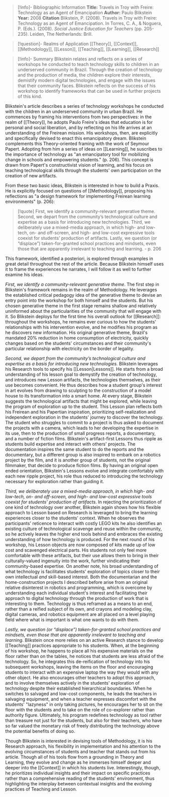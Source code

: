 >[!info]- Bibliographic Information
>**Title:** Travels in Troy with Freire: Technology as an Agent of Emancipation
>**Author:** Paulo Blikstein
>**Year:** 2008
>**Citation**
>Blikstein, P. (2008). Travels in Troy with Freire: Technology as an Agent of Emancipation. In Torres, C. A., & Noguera, P. (Eds.). (2008). *Social Justice Education for Teachers* (pp. 205-235). Leiden, The Netherlands: Brill.

>[!question]- Realms of Application
>[[Theory]], [[Context]], [[Methodology]], [[Lesson]], [[Teaching]], [[Learning]], [[Research]]

>[!info]- Summary
>Blikstein relates and reflects on a series of workshops he conducted to teach technology skills to children in an underserved community in Brazil. Through the creation of technology and the production of media, the children explore their interests, demistify modern digital technologies, and engage with the issues that their community faces. Blikstein reflects on the success of his workshop to identify frameworks that can be used in further projects of this kind.

Blikstein's article describes a series of technology workshops he conducted with the children in an underserved community in urban Brazil. He commences by framing his interventions from two perspectives: in the realm of [[Theory]], he adopts Paulo Freire's ideas that education is for personal and social liberation, and by reflecting on his life arrives at an understanding of the Freirean mission. His workshops, then, are explicitly and specifically devised to enact this emancipatory dream. Blikstein complements this Theory-oriented framing with the work of Seymour Papert. Adopting from him a series of ideas on [[Learning]], he suscribes to the importance of technology as "an emancipatory tool for mobilizing change in schools and empowering students." (p. 206). This concept is drawn from Papert's constructivist vision of learning, and his focus on teaching technological skills through the students' own participation on the creation of new artifacts.

From these two basic ideas, Blikstein is interested in how to build a Praxis. He is explicitly focused on questions of [[Methodology]], proposing his reflections as "a design framework for implementing Freirean learning environments" (p. 206):

>[!quote]
>First, we identify a community-relevant generative theme. Second, we depart from the community’s technological culture and expertise as a basis for introducing new technologies. Third, we deliberately use a mixed-media approach, in which high- and low-tech, on- and off-screen, and high- and low-cost expressive tools coexist for students’ production of artifacts. Lastly, we question (or “displace”) taken-for-granted school practices and mindsets, even those that are apparently irrelevant to teaching and learning.
>\- p. 206

This framework, identified a posteriori, is explored through examples in great detail throughout the rest of the article. Because Blikstein himself uses it to frame the experiences he narrates, I will follow it as well to further examine his ideas.

*First, we identify a community-relevant generative theme*. The first step in Blikstein's framework remains in the realm of Methodology. He leverages the established critical pedagogy idea of the generative theme to devise an entry point into the workshop for both himself and the students. But his chosen generative theme in the first stage remains shallow and relatively uninformed about the particularities of the community that will engage with it. So Blikstein deploys for the first time his overall outlook for [[Research]]: throughout the workshops, he remains ever curious to how the students' relationships with his intervention evolve, and he modifies his program as he discovers new information. His original generative theme, Brazil's mandated 20% reduction in home consumption of electricity, quickly changes based on the students' circumstances and their community's particular relationship with electricity on the border of legality.

*Second, we depart from the community’s technological culture and expertise as a basis for introducing new technologies.* Blikstein leverages his Research tools to specify his [[Lesson|Lessons]]. He starts from a broad understanding of his lesson goal to demystify the creation of technology, and introduces new Lesson artifacts, the technologies themselves, as their use becomes convenient. He thus describes how a student group's interest in art evolves from drawing to sculpting to the construction of a model house to its transformation into a smart home. At every stage, Blikstein suggests the technological artifacts that might be explored, while leaving the program of exploration up to the student. This Lesson plan reflects both his Freirean and his Papertian inspiration, prioritizing self-realization and independent exploration in the students' journey to discover the technology. The student who struggles to commit to a project is thus asked to document the projects with a camera, which leads to her developing the expertise in its use, then to the production of small progress reports, a documentary, and a number of fiction films. Blikstein's artifact-first Lessons thus ripple as students build expertise and interact with others' projects. The documentation inspires the same student to do the reports and the documentary, but a different group is also inspired to embark on a robotics project by the film, and it is another group of students, not the original filmmaker, that decide to produce fiction films. By having an original open ended orientation, Blikstein's Lessons evolve and integrate comfortably with each new ripple project, his role thus reduced to introducing the technology necessary for exploration rather than guiding it.

*Third, we deliberately use a mixed-media approach, in which high- and low-tech, on- and off-screen, and high- and low-cost expressive tools coexist for students’ production of artifacts*. In rejecting the prioritization of one kind of technology over another, Blikstein again shows how his flexible approach to Lesson based on Research is leveraged to bring the learning experiences closer to the students' context. When he observes the participants' reticence to interact with costly LEGO kits he also identifies an existing culture of technological scavenge and reuse within the community, so he actively leaves the higher end tools behind and embraces the existing understanding of how technology is produced. For the next round of his workshop, his Lesson objects are now composed of kits made up of low cost and scavenged electrical parts. His students not only feel more comfortable with these artifacts, but their use allows them to bring in their culturally-valued ingenuity into the work, further vindicating their community-based expertise. On another note, his broad understanding of what technology is facilitates students' exploration of topics closer to their own intellectual *and* skill-based interest. Both the documentarian and the home-construction projects I described before arise from an original relative disinterest in robotics and programming, which is overcome by understanding each individual student's interest and facilitating their approach to digital technology through the production of work that is interesting to them. Technology is thus reframed as a means to an end, rather than a reified subject of its own, and crayons and modeling clay, digital cameras, and robotics equipment are all placed on a level playing field where what is important is what one wants to do with them.

*Lastly, we question (or “displace”) taken-for-granted school practices and mindsets, even those that are apparently irrelevant to teaching and learning*. Blikstein once more relies on an active Research stance to develop [[Teaching]] practices appropriate to his students. When, at the beginning of his workshop, he happens to place all his expensive materials on the floor rather than on the tables, he notices that students are less afraid of the technology. So, he integrates this de-reification of technology into his subsequent workshops, leaving the items on the floor and encouraging students to interact with an expensive laptop the way they would with any other object. He also encourages other teachers to adopt this approach, and to involve themselves actively in the students' exploration of technology despite their established hierarchical boundaries. When he switches to salvaged and low-cost components, he leads the teachers in salvaging equipment, and when a teacher expresses discomfort with the students' "lazyness" in only taking pictures, he encourages her to sit on the floor with the students and to take on the role of co-explorer rather than authority figure. Ultimately, his program redefines technology as tool rather than treasure not just for the students, but also for their teachers, who have so far valued the monetary risk of freely distributing the technology above the potential benefits of doing so.

Though Blikstein is interested in devising tools of Methodology, it is his Research approach, his flexibility in implementation and his attention to the evolving circumstances of students and teacher that stands out from his article. Though all of his tools flow from a grounding in Theory and Learning, they evolve and change as he immerses himself deeper and deeper into the [[Context]] in which his students live. Interestingly, though, he prioritizes individual insights and their impact on specific practices rather than a comprehensive reading of the students' environment, thus highlighting the interplay between contextual insights and the evolving practices of Teaching and Lesson.